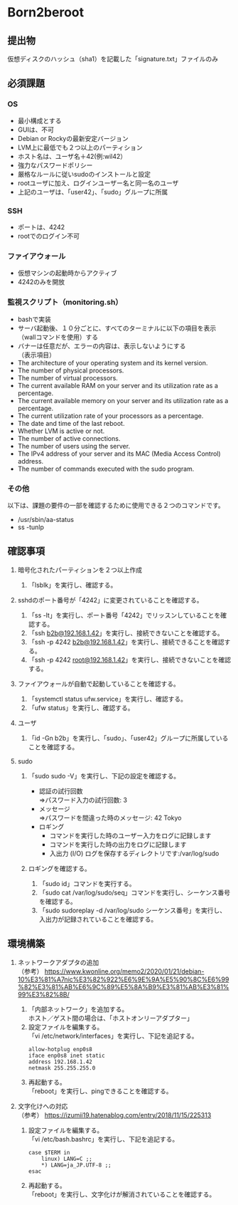 # Born2beroot

## 提出物
仮想ディスクのハッシュ（sha1）を記載した「signature.txt」ファイルのみ

## 必須課題
### OS
* 最小構成とする
* GUIは、不可
* Debian or Rockyの最新安定バージョン
* LVM上に最低でも２つ以上のパーティション
* ホスト名は、ユーザ名＋42(例:wil42）
* 強力なパスワードポリシー
* 厳格なルールに従いsudoのインストールと設定
* rootユーザに加え、ログインユーザー名と同一名のユーザ
* 上記のユーザは、「user42」、「sudo」グループに所属

### SSH
* ポートは、4242
* rootでのログイン不可

### ファイアウォール
* 仮想マシンの起動時からアクティブ
* 4242のみを開放

### 監視スクリプト（monitoring.sh）
* bashで実装
* サーバ起動後、１０分ごとに、すべてのターミナルに以下の項目を表示（wallコマンドを使用）する
* バナーは任意だが、エラーの内容は、表示しないようにする  
（表示項目）
* The architecture of your operating system and its kernel version.
* The number of physical processors.
* The number of virtual processors.
* The current available RAM on your server and its utilization rate as a percentage.
* The current available memory on your server and its utilization rate as a percentage.
* The current utilization rate of your processors as a percentage.
* The date and time of the last reboot.
* Whether LVM is active or not.
* The number of active connections.
* The number of users using the server.
* The IPv4 address of your server and its MAC (Media Access Control) address.
* The number of commands executed with the sudo program.

### その他
以下は、課題の要件の一部を確認するために使用できる２つのコマンドです。
* /usr/sbin/aa-status 
* ss -tunlp

## 確認事項
1. 暗号化されたパーティションを２つ以上作成  
   1. 「lsblk」を実行し、確認する。

1. sshdのポート番号が「4242」に変更されていることを確認する。  
   1. 「ss -lt」を実行し、ポート番号「4242」でリッスンしていることを確認する。
   1. 「ssh b2b@192.168.1.42」を実行し、接続できないことを確認する。
   1. 「ssh -p 4242 b2b@192.168.1.42」を実行し、接続できることを確認する。
   1. 「ssh -p 4242 root@192.168.1.42」を実行し、接続できないことを確認する。

1. ファイアウォールが自動で起動していることを確認する。  
   1. 「systemctl status ufw.service」を実行し、確認する。  
   1. 「ufw status」を実行し、確認する。  

1. ユーザ  
   1. 「id -Gn b2b」を実行し、「sudo」、「user42」グループに所属していることを確認する。  

1. sudo  
   1. 「sudo sudo -V」を実行し、下記の設定を確認する。  
      * 認証の試行回数  
	    ⇒パスワード入力の試行回数: 3  
      * メッセージ  
	    ⇒パスワードを間違った時のメッセージ: 42 Tokyo  
      * ロギング  
        * コマンドを実行した時のユーザー入力をログに記録します
        * コマンドを実行した時の出力をログに記録します
        * 入出力 (I/O) ログを保存するディレクトリです:/var/log/sudo

   1. ロギングを確認する。  
      1. 「sudo id」コマンドを実行する。
      1. 「sudo cat /var/log/sudo/seq」コマンドを実行し、シーケンス番号を確認する。  
      1. 「sudo sudoreplay -d /var/log/sudo シーケンス番号」を実行し、入出力が記録されていることを確認する。  


## 環境構築
1. ネットワークアダプタの追加  
   （参考）
   https://www.kwonline.org/memo2/2020/01/21/debian-10%E3%81%A7nic%E3%82%922%E6%9E%9A%E5%90%8C%E6%99%82%E3%81%AB%E6%9C%89%E5%8A%B9%E3%81%AB%E3%81%99%E3%82%8B/
   1. 「内部ネットワーク」を追加する。  
      ホスト／ゲスト間の場合は、「ホストオンリーアダプター」
   1. 設定ファイルを編集する。  
      「vi /etc/network/interfaces」を実行し、下記を追記する。  
      ```
      allow-hotplug enp0s8
      iface enp0s8 inet static
      address 192.168.1.42
      netmask 255.255.255.0
      ```
   1. 再起動する。  
      「reboot」を実行し、pingできることを確認する。  

1. 文字化けへの対応  
   （参考）
   https://izumii19.hatenablog.com/entry/2018/11/15/225313
   1. 設定ファイルを編集する。  
      「vi /etc/bash.bashrc」を実行し、下記を追記する。  
      ```
      case $TERM in
          linux) LANG=C ;;
          *) LANG=ja_JP.UTF-8 ;;
      esac
      ```
   1. 再起動する。  
      「reboot」を実行し、文字化けが解消されていることを確認する。  
